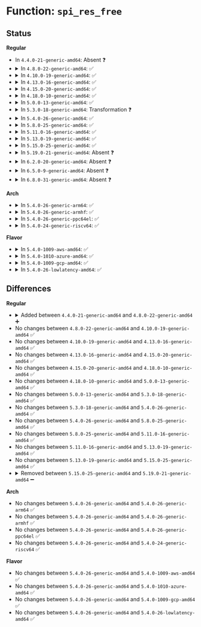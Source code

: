 # Function: <code>spi_res_free</code>

## Status
<b>Regular</b>
<ul>
<li>
In <code>4.4.0-21-generic-amd64</code>: Absent ❓
</li>
<li>
<details>
<summary>In <code>4.8.0-22-generic-amd64</code>: ✅</summary>

```c
void spi_res_free(void * res)
```

```json
{
  "name": "spi_res_free",
  "collision_type": "Unique Global",
  "inline_type": "No",
  "funcs": [
    {
      "addr": 18446744071585417040,
      "name": "spi_res_free",
      "external": true,
      "loc": "drivers/spi/spi.c:2125",
      "file": "drivers/spi/spi.c",
      "inline": "seen, unknown",
      "caller_inline": [],
      "caller_func": [
        "drivers/spi/spi.c:spi_replace_transfers"
      ]
    }
  ],
  "symbols": [
    {
      "addr": 18446744071585417040,
      "name": "spi_res_free",
      "section": ".text",
      "bind": "STB_GLOBAL",
      "size": 59
    }
  ]
}
```
</details>
</li>
<li>
<details>
<summary>In <code>4.10.0-19-generic-amd64</code>: ✅</summary>

```c
void spi_res_free(void * res)
```

```json
{
  "name": "spi_res_free",
  "collision_type": "Unique Global",
  "inline_type": "No",
  "funcs": [
    {
      "addr": 18446744071585617952,
      "name": "spi_res_free",
      "external": true,
      "loc": "drivers/spi/spi.c:2152",
      "file": "drivers/spi/spi.c",
      "inline": "seen, unknown",
      "caller_inline": [],
      "caller_func": [
        "drivers/spi/spi.c:spi_replace_transfers"
      ]
    }
  ],
  "symbols": [
    {
      "addr": 18446744071585617952,
      "name": "spi_res_free",
      "section": ".text",
      "bind": "STB_GLOBAL",
      "size": 59
    }
  ]
}
```
</details>
</li>
<li>
<details>
<summary>In <code>4.13.0-16-generic-amd64</code>: ✅</summary>

```c
void spi_res_free(void * res)
```

```json
{
  "name": "spi_res_free",
  "collision_type": "Unique Global",
  "inline_type": "No",
  "funcs": [
    {
      "addr": 18446744071585701712,
      "name": "spi_res_free",
      "external": true,
      "loc": "drivers/spi/spi.c:2316",
      "file": "drivers/spi/spi.c",
      "inline": "seen, unknown",
      "caller_inline": [],
      "caller_func": [
        "drivers/spi/spi.c:spi_replace_transfers"
      ]
    }
  ],
  "symbols": [
    {
      "addr": 18446744071585701712,
      "name": "spi_res_free",
      "section": ".text",
      "bind": "STB_GLOBAL",
      "size": 40
    }
  ]
}
```
</details>
</li>
<li>
<details>
<summary>In <code>4.15.0-20-generic-amd64</code>: ✅</summary>

```c
void spi_res_free(void * res)
```

```json
{
  "name": "spi_res_free",
  "collision_type": "Unique Global",
  "inline_type": "No",
  "funcs": [
    {
      "addr": 18446744071586134016,
      "name": "spi_res_free",
      "external": true,
      "loc": "drivers/spi/spi.c:2386",
      "file": "drivers/spi/spi.c",
      "inline": "seen, unknown",
      "caller_inline": [],
      "caller_func": [
        "drivers/spi/spi.c:spi_replace_transfers"
      ]
    }
  ],
  "symbols": [
    {
      "addr": 18446744071586134016,
      "name": "spi_res_free",
      "section": ".text",
      "bind": "STB_GLOBAL",
      "size": 40
    }
  ]
}
```
</details>
</li>
<li>
<details>
<summary>In <code>4.18.0-10-generic-amd64</code>: ✅</summary>

```c
void spi_res_free(void * res)
```

```json
{
  "name": "spi_res_free",
  "collision_type": "Unique Global",
  "inline_type": "No",
  "funcs": [
    {
      "addr": 18446744071586381984,
      "name": "spi_res_free",
      "external": true,
      "loc": "drivers/spi/spi.c:2436",
      "file": "drivers/spi/spi.c",
      "inline": "seen, unknown",
      "caller_inline": [],
      "caller_func": [
        "drivers/spi/spi.c:spi_replace_transfers"
      ]
    }
  ],
  "symbols": [
    {
      "addr": 18446744071586381984,
      "name": "spi_res_free",
      "section": ".text",
      "bind": "STB_GLOBAL",
      "size": 42
    }
  ]
}
```
</details>
</li>
<li>
<details>
<summary>In <code>5.0.0-13-generic-amd64</code>: ✅</summary>

```c
void spi_res_free(void * res)
```

```json
{
  "name": "spi_res_free",
  "collision_type": "Unique Global",
  "inline_type": "No",
  "funcs": [
    {
      "addr": 18446744071586522416,
      "name": "spi_res_free",
      "external": true,
      "loc": "drivers/spi/spi.c:2502",
      "file": "drivers/spi/spi.c",
      "inline": "seen, unknown",
      "caller_inline": [],
      "caller_func": [
        "drivers/spi/spi.c:spi_replace_transfers"
      ]
    }
  ],
  "symbols": [
    {
      "addr": 18446744071586522416,
      "name": "spi_res_free",
      "section": ".text",
      "bind": "STB_GLOBAL",
      "size": 42
    }
  ]
}
```
</details>
</li>
<li>
<details>
<summary>In <code>5.3.0-18-generic-amd64</code>: Transformation ❓</summary>

```c
void spi_res_free(void * res)
```

```json
{
  "name": "spi_res_free",
  "collision_type": "Unique Global",
  "inline_type": "No",
  "funcs": [
    {
      "addr": 0,
      "name": "spi_res_free",
      "external": true,
      "loc": "drivers/spi/spi.c:2710",
      "file": "drivers/spi/spi.c",
      "inline": "seen, unknown",
      "caller_inline": [],
      "caller_func": [
        "drivers/spi/spi.c:spi_replace_transfers"
      ]
    }
  ],
  "symbols": [
    {
      "addr": 18446744071586784896,
      "name": "spi_res_free.cold",
      "section": ".text",
      "bind": "STB_LOCAL",
      "size": 19
    },
    {
      "addr": 18446744071586767952,
      "name": "spi_res_free",
      "section": ".text",
      "bind": "STB_GLOBAL",
      "size": 46
    }
  ]
}
```
</details>
</li>
<li>
<details>
<summary>In <code>5.4.0-26-generic-amd64</code>: ✅</summary>

```c
void spi_res_free(void * res)
```

```json
{
  "name": "spi_res_free",
  "collision_type": "Unique Global",
  "inline_type": "No",
  "funcs": [
    {
      "addr": 18446744071586914176,
      "name": "spi_res_free",
      "external": true,
      "loc": "drivers/spi/spi.c:2714",
      "file": "drivers/spi/spi.c",
      "inline": "seen, unknown",
      "caller_inline": [],
      "caller_func": [
        "drivers/spi/spi.c:spi_replace_transfers"
      ]
    }
  ],
  "symbols": [
    {
      "addr": 18446744071586914176,
      "name": "spi_res_free",
      "section": ".text",
      "bind": "STB_GLOBAL",
      "size": 42
    }
  ]
}
```
</details>
</li>
<li>
<details>
<summary>In <code>5.8.0-25-generic-amd64</code>: ✅</summary>

```c
void spi_res_free(void * res)
```

```json
{
  "name": "spi_res_free",
  "collision_type": "Unique Global",
  "inline_type": "No",
  "funcs": [
    {
      "addr": 18446744071587724592,
      "name": "spi_res_free",
      "external": true,
      "loc": "drivers/spi/spi.c:2920",
      "file": "drivers/spi/spi.c",
      "inline": "seen, unknown",
      "caller_inline": [],
      "caller_func": [
        "drivers/spi/spi.c:spi_replace_transfers"
      ]
    }
  ],
  "symbols": [
    {
      "addr": 18446744071587724592,
      "name": "spi_res_free",
      "section": ".text",
      "bind": "STB_GLOBAL",
      "size": 42
    }
  ]
}
```
</details>
</li>
<li>
<details>
<summary>In <code>5.11.0-16-generic-amd64</code>: ✅</summary>

```c
void spi_res_free(void * res)
```

```json
{
  "name": "spi_res_free",
  "collision_type": "Unique Global",
  "inline_type": "No",
  "funcs": [
    {
      "addr": 18446744071587784000,
      "name": "spi_res_free",
      "external": true,
      "loc": "drivers/spi/spi.c:3009",
      "file": "drivers/spi/spi.c",
      "inline": "seen, unknown",
      "caller_inline": [],
      "caller_func": [
        "drivers/spi/spi.c:spi_replace_transfers"
      ]
    }
  ],
  "symbols": [
    {
      "addr": 18446744071587784000,
      "name": "spi_res_free",
      "section": ".text",
      "bind": "STB_GLOBAL",
      "size": 42
    }
  ]
}
```
</details>
</li>
<li>
<details>
<summary>In <code>5.13.0-19-generic-amd64</code>: ✅</summary>

```c
void spi_res_free(void * res)
```

```json
{
  "name": "spi_res_free",
  "collision_type": "Unique Global",
  "inline_type": "No",
  "funcs": [
    {
      "addr": 18446744071587663280,
      "name": "spi_res_free",
      "external": true,
      "loc": "drivers/spi/spi.c:3016",
      "file": "drivers/spi/spi.c",
      "inline": "seen, unknown",
      "caller_inline": [],
      "caller_func": [
        "drivers/spi/spi.c:spi_replace_transfers"
      ]
    }
  ],
  "symbols": [
    {
      "addr": 18446744071587663280,
      "name": "spi_res_free",
      "section": ".text",
      "bind": "STB_GLOBAL",
      "size": 42
    }
  ]
}
```
</details>
</li>
<li>
<details>
<summary>In <code>5.15.0-25-generic-amd64</code>: ✅</summary>

```c
void spi_res_free(void * res)
```

```json
{
  "name": "spi_res_free",
  "collision_type": "Unique Global",
  "inline_type": "No",
  "funcs": [
    {
      "addr": 18446744071588252000,
      "name": "spi_res_free",
      "external": true,
      "loc": "drivers/spi/spi.c:3145",
      "file": "drivers/spi/spi.c",
      "inline": "seen, unknown",
      "caller_inline": [],
      "caller_func": [
        "drivers/spi/spi.c:spi_replace_transfers"
      ]
    }
  ],
  "symbols": [
    {
      "addr": 18446744071588252000,
      "name": "spi_res_free",
      "section": ".text",
      "bind": "STB_GLOBAL",
      "size": 42
    }
  ]
}
```
</details>
</li>
<li>
<details>
<summary>In <code>5.19.0-21-generic-amd64</code>: Absent ❓</summary>

```json
{
  "name": "spi_res_free",
  "collision_type": "Unique Static",
  "inline_type": "Full",
  "funcs": [
    {
      "addr": 18446744071594419809,
      "name": "spi_res_free",
      "external": false,
      "loc": "drivers/spi/spi.c:858",
      "file": "drivers/spi/spi.c",
      "inline": "not declared, inlined",
      "caller_inline": [],
      "caller_func": []
    }
  ],
  "symbols": []
}
```
</details>
</li>
<li>
<details>
<summary>In <code>6.2.0-20-generic-amd64</code>: Absent ❓</summary>

```json
{
  "name": "spi_res_free",
  "collision_type": "Unique Static",
  "inline_type": "Full",
  "funcs": [
    {
      "addr": 18446744071591239217,
      "name": "spi_res_free",
      "external": false,
      "loc": "drivers/spi/spi.c:920",
      "file": "drivers/spi/spi.c",
      "inline": "not declared, inlined",
      "caller_inline": [],
      "caller_func": []
    }
  ],
  "symbols": []
}
```
</details>
</li>
<li>
<details>
<summary>In <code>6.5.0-9-generic-amd64</code>: Absent ❓</summary>

```json
{
  "name": "spi_res_free",
  "collision_type": "Unique Static",
  "inline_type": "Full",
  "funcs": [
    {
      "addr": 18446744071591597855,
      "name": "spi_res_free",
      "external": false,
      "loc": "drivers/spi/spi.c:921",
      "file": "drivers/spi/spi.c",
      "inline": "not declared, inlined",
      "caller_inline": [],
      "caller_func": []
    }
  ],
  "symbols": []
}
```
</details>
</li>
<li>
<details>
<summary>In <code>6.8.0-31-generic-amd64</code>: Absent ❓</summary>

```json
{
  "name": "spi_res_free",
  "collision_type": "Unique Static",
  "inline_type": "Full",
  "funcs": [
    {
      "addr": 18446744071592329055,
      "name": "spi_res_free",
      "external": false,
      "loc": "drivers/spi/spi.c:960",
      "file": "drivers/spi/spi.c",
      "inline": "not declared, inlined",
      "caller_inline": [],
      "caller_func": []
    }
  ],
  "symbols": []
}
```
</details>
</li>
</ul>
<b>Arch</b>
<ul>
<li>
<details>
<summary>In <code>5.4.0-26-generic-arm64</code>: ✅</summary>

```c
void spi_res_free(void * res)
```

```json
{
  "name": "spi_res_free",
  "collision_type": "Unique Global",
  "inline_type": "No",
  "funcs": [
    {
      "addr": 18446603336499863496,
      "name": "spi_res_free",
      "external": true,
      "loc": "drivers/spi/spi.c:2714",
      "file": "drivers/spi/spi.c",
      "inline": "seen, unknown",
      "caller_inline": [],
      "caller_func": [
        "drivers/spi/spi.c:spi_replace_transfers"
      ]
    }
  ],
  "symbols": [
    {
      "addr": 18446603336499863496,
      "name": "spi_res_free",
      "section": ".text",
      "bind": "STB_GLOBAL",
      "size": 68
    }
  ]
}
```
</details>
</li>
<li>
<details>
<summary>In <code>5.4.0-26-generic-armhf</code>: ✅</summary>

```c
void spi_res_free(void * res)
```

```json
{
  "name": "spi_res_free",
  "collision_type": "Unique Global",
  "inline_type": "No",
  "funcs": [
    {
      "addr": 3232428884,
      "name": "spi_res_free",
      "external": true,
      "loc": "drivers/spi/spi.c:2714",
      "file": "drivers/spi/spi.c",
      "inline": "seen, unknown",
      "caller_inline": [],
      "caller_func": [
        "drivers/spi/spi.c:spi_replace_transfers"
      ]
    }
  ],
  "symbols": [
    {
      "addr": 3232428884,
      "name": "spi_res_free",
      "section": ".text",
      "bind": "STB_GLOBAL",
      "size": 84
    }
  ]
}
```
</details>
</li>
<li>
<details>
<summary>In <code>5.4.0-26-generic-ppc64el</code>: ✅</summary>

```c
void spi_res_free(void * res)
```

```json
{
  "name": "spi_res_free",
  "collision_type": "Unique Global",
  "inline_type": "No",
  "funcs": [
    {
      "addr": 13835058055293196080,
      "name": "spi_res_free",
      "external": true,
      "loc": "drivers/spi/spi.c:2714",
      "file": "drivers/spi/spi.c",
      "inline": "seen, unknown",
      "caller_inline": [],
      "caller_func": [
        "drivers/spi/spi.c:spi_replace_transfers"
      ]
    }
  ],
  "symbols": [
    {
      "addr": 13835058055293196080,
      "name": "spi_res_free",
      "section": ".text",
      "bind": "STB_GLOBAL",
      "size": 88
    }
  ]
}
```
</details>
</li>
<li>
<details>
<summary>In <code>5.4.0-24-generic-riscv64</code>: ✅</summary>

```c
void spi_res_free(void * res)
```

```json
{
  "name": "spi_res_free",
  "collision_type": "Unique Global",
  "inline_type": "No",
  "funcs": [
    {
      "addr": 18446743936276979574,
      "name": "spi_res_free",
      "external": true,
      "loc": "drivers/spi/spi.c:2714",
      "file": "drivers/spi/spi.c",
      "inline": "seen, unknown",
      "caller_inline": [],
      "caller_func": [
        "drivers/spi/spi.c:spi_replace_transfers"
      ]
    }
  ],
  "symbols": [
    {
      "addr": 18446743936276979574,
      "name": "spi_res_free",
      "section": ".text",
      "bind": "STB_GLOBAL",
      "size": 58
    }
  ]
}
```
</details>
</li>
</ul>
<b>Flavor</b>
<ul>
<li>
<details>
<summary>In <code>5.4.0-1009-aws-amd64</code>: ✅</summary>

```c
void spi_res_free(void * res)
```

```json
{
  "name": "spi_res_free",
  "collision_type": "Unique Global",
  "inline_type": "No",
  "funcs": [
    {
      "addr": 18446744071586671200,
      "name": "spi_res_free",
      "external": true,
      "loc": "drivers/spi/spi.c:2714",
      "file": "drivers/spi/spi.c",
      "inline": "seen, unknown",
      "caller_inline": [],
      "caller_func": [
        "drivers/spi/spi.c:spi_replace_transfers"
      ]
    }
  ],
  "symbols": [
    {
      "addr": 18446744071586671200,
      "name": "spi_res_free",
      "section": ".text",
      "bind": "STB_GLOBAL",
      "size": 42
    }
  ]
}
```
</details>
</li>
<li>
<details>
<summary>In <code>5.4.0-1010-azure-amd64</code>: ✅</summary>

```c
void spi_res_free(void * res)
```

```json
{
  "name": "spi_res_free",
  "collision_type": "Unique Global",
  "inline_type": "No",
  "funcs": [
    {
      "addr": 18446744071586539536,
      "name": "spi_res_free",
      "external": true,
      "loc": "drivers/spi/spi.c:2714",
      "file": "drivers/spi/spi.c",
      "inline": "seen, unknown",
      "caller_inline": [],
      "caller_func": [
        "drivers/spi/spi.c:spi_replace_transfers"
      ]
    }
  ],
  "symbols": [
    {
      "addr": 18446744071586539536,
      "name": "spi_res_free",
      "section": ".text",
      "bind": "STB_GLOBAL",
      "size": 42
    }
  ]
}
```
</details>
</li>
<li>
<details>
<summary>In <code>5.4.0-1009-gcp-amd64</code>: ✅</summary>

```c
void spi_res_free(void * res)
```

```json
{
  "name": "spi_res_free",
  "collision_type": "Unique Global",
  "inline_type": "No",
  "funcs": [
    {
      "addr": 18446744071586868736,
      "name": "spi_res_free",
      "external": true,
      "loc": "drivers/spi/spi.c:2714",
      "file": "drivers/spi/spi.c",
      "inline": "seen, unknown",
      "caller_inline": [],
      "caller_func": [
        "drivers/spi/spi.c:spi_replace_transfers"
      ]
    }
  ],
  "symbols": [
    {
      "addr": 18446744071586868736,
      "name": "spi_res_free",
      "section": ".text",
      "bind": "STB_GLOBAL",
      "size": 42
    }
  ]
}
```
</details>
</li>
<li>
<details>
<summary>In <code>5.4.0-26-lowlatency-amd64</code>: ✅</summary>

```c
void spi_res_free(void * res)
```

```json
{
  "name": "spi_res_free",
  "collision_type": "Unique Global",
  "inline_type": "No",
  "funcs": [
    {
      "addr": 18446744071586974848,
      "name": "spi_res_free",
      "external": true,
      "loc": "drivers/spi/spi.c:2714",
      "file": "drivers/spi/spi.c",
      "inline": "seen, unknown",
      "caller_inline": [],
      "caller_func": [
        "drivers/spi/spi.c:spi_replace_transfers"
      ]
    }
  ],
  "symbols": [
    {
      "addr": 18446744071586974848,
      "name": "spi_res_free",
      "section": ".text",
      "bind": "STB_GLOBAL",
      "size": 42
    }
  ]
}
```
</details>
</li>
</ul>

## Differences
<b>Regular</b>
<ul>
<li>
<details>
<summary>Added between <code>4.4.0-21-generic-amd64</code> and <code>4.8.0-22-generic-amd64</code> ➕</summary>

```c
void spi_res_free(void * res)
```
</details>
</li>
<li>
No changes between <code>4.8.0-22-generic-amd64</code> and <code>4.10.0-19-generic-amd64</code> ✅
</li>
<li>
No changes between <code>4.10.0-19-generic-amd64</code> and <code>4.13.0-16-generic-amd64</code> ✅
</li>
<li>
No changes between <code>4.13.0-16-generic-amd64</code> and <code>4.15.0-20-generic-amd64</code> ✅
</li>
<li>
No changes between <code>4.15.0-20-generic-amd64</code> and <code>4.18.0-10-generic-amd64</code> ✅
</li>
<li>
No changes between <code>4.18.0-10-generic-amd64</code> and <code>5.0.0-13-generic-amd64</code> ✅
</li>
<li>
No changes between <code>5.0.0-13-generic-amd64</code> and <code>5.3.0-18-generic-amd64</code> ✅
</li>
<li>
No changes between <code>5.3.0-18-generic-amd64</code> and <code>5.4.0-26-generic-amd64</code> ✅
</li>
<li>
No changes between <code>5.4.0-26-generic-amd64</code> and <code>5.8.0-25-generic-amd64</code> ✅
</li>
<li>
No changes between <code>5.8.0-25-generic-amd64</code> and <code>5.11.0-16-generic-amd64</code> ✅
</li>
<li>
No changes between <code>5.11.0-16-generic-amd64</code> and <code>5.13.0-19-generic-amd64</code> ✅
</li>
<li>
No changes between <code>5.13.0-19-generic-amd64</code> and <code>5.15.0-25-generic-amd64</code> ✅
</li>
<li>
<details>
<summary>Removed between <code>5.15.0-25-generic-amd64</code> and <code>5.19.0-21-generic-amd64</code> ➖</summary>

```c
void spi_res_free(void * res)
```
</details>
</li>
</ul>
<b>Arch</b>
<ul>
<li>
No changes between <code>5.4.0-26-generic-amd64</code> and <code>5.4.0-26-generic-arm64</code> ✅
</li>
<li>
No changes between <code>5.4.0-26-generic-amd64</code> and <code>5.4.0-26-generic-armhf</code> ✅
</li>
<li>
No changes between <code>5.4.0-26-generic-amd64</code> and <code>5.4.0-26-generic-ppc64el</code> ✅
</li>
<li>
No changes between <code>5.4.0-26-generic-amd64</code> and <code>5.4.0-24-generic-riscv64</code> ✅
</li>
</ul>
<b>Flavor</b>
<ul>
<li>
No changes between <code>5.4.0-26-generic-amd64</code> and <code>5.4.0-1009-aws-amd64</code> ✅
</li>
<li>
No changes between <code>5.4.0-26-generic-amd64</code> and <code>5.4.0-1010-azure-amd64</code> ✅
</li>
<li>
No changes between <code>5.4.0-26-generic-amd64</code> and <code>5.4.0-1009-gcp-amd64</code> ✅
</li>
<li>
No changes between <code>5.4.0-26-generic-amd64</code> and <code>5.4.0-26-lowlatency-amd64</code> ✅
</li>
</ul>
